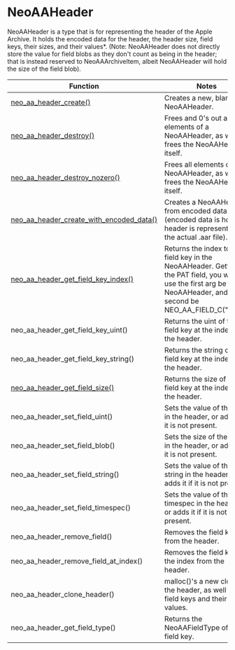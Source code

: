 # NeoAAHeader

NeoAAHeader is a type that is for representing the header of the Apple Archive. It holds the encoded data for the header, the header size, field keys, their sizes, and their values*.
(Note: NeoAAHeader does not directly store the value for field blobs as they don't count as being in the header; that is instead reserved to NeoAAArchiveItem, albeit NeoAAHeader will hold the size of the field blob).

| Function      | Notes      |
| ------------- | ------------- |
| [neo_aa_header_create()](func/neo_aa_header_create.md) | Creates a new, blank NeoAAHeader. |
| [neo_aa_header_destroy()](func/neo_aa_header_destroy.md) | Frees and 0's out all elements of a NeoAAHeader, as well as frees the NeoAAHeader itself. |
| [neo_aa_header_destroy_nozero()](func/neo_aa_header_destroy_nozero.md) | Frees all elements of a NeoAAHeader, as well as frees the NeoAAHeader itself. |
| [neo_aa_header_create_with_encoded_data()](func/neo_aa_header_create_with_encoded_data.md) | Creates a NeoAAHeader from encoded data (encoded data is how the header is represented in the actual .aar file). |
| [neo_aa_header_get_field_key_index()](func/neo_aa_header_get_field_key_index.md) | Returns the index to the field key in the NeoAAHeader. Getting the PAT field, you would use the first arg be the NeoAAHeader, and second be NEO_AA_FIELD_C("PAT"). |
| neo_aa_header_get_field_key_uint() | Returns the uint of the field key at the index in the header. |
| neo_aa_header_get_field_key_string() | Returns the string of the field key at the index in the header. |
| [neo_aa_header_get_field_size()](func/neo_aa_header_get_field_size.md) | Returns the size of the field key at the index in the header. |
| neo_aa_header_set_field_uint() | Sets the value of the uint in the header, or adds it if it is not present. |
| neo_aa_header_set_field_blob() | Sets the size of the blob in the header, or adds it if it is not present. |
| neo_aa_header_set_field_string() | Sets the value of the string in the header, or adds it if it is not present. |
| neo_aa_header_set_field_timespec() | Sets the value of the timespec in the header, or adds it if it is not present. |
| neo_aa_header_remove_field() | Removes the field key from the header. |
| neo_aa_header_remove_field_at_index() | Removes the field key at the index from the header. |
| neo_aa_header_clone_header() | malloc()'s a new clone of the header, as well as all field keys and their values. |
| neo_aa_header_get_field_type() | Returns the NeoAAFieldType of the field key. |
